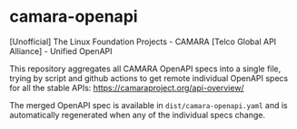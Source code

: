# camara-openapi
[Unofficial] The Linux Foundation Projects - CAMARA [Telco Global API Alliance] - Unified OpenAPI

This repository aggregates all CAMARA OpenAPI specs into a single file, trying by script and github actions to get remote individual OpenAPI specs for all the stable APIs: https://camaraproject.org/api-overview/

The merged OpenAPI spec is available in `dist/camara-openapi.yaml` and is automatically regenerated when any of the individual specs change.
